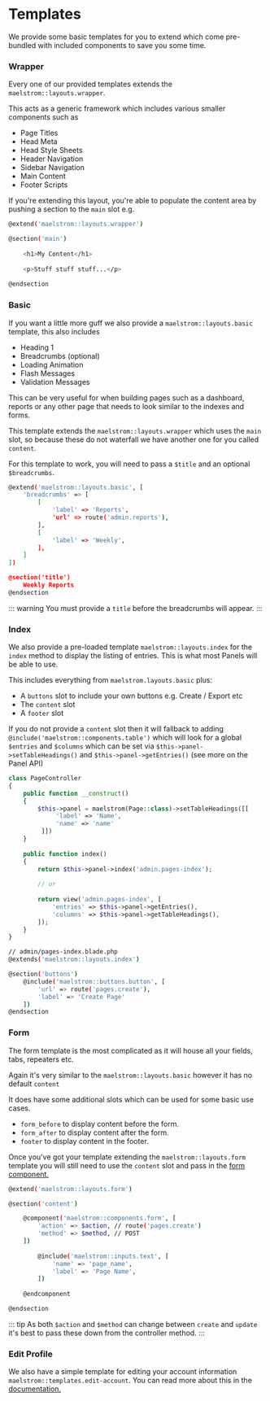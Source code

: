 # Templates

We provide some basic templates for you to extend which come pre-bundled with included components to save you some time.

### Wrapper

Every one of our provided templates extends the `maelstrom::layouts.wrapper`.

This acts as a generic framework which includes various smaller components such as

- Page Titles
- Head Meta
- Head Style Sheets
- Header Navigation
- Sidebar Navigation
- Main Content
- Footer Scripts

If you're extending this layout, you're able to populate the content area by pushing a section to the `main` slot e.g.

```bash
@extend('maelstrom::layouts.wrapper')

@section('main')
    
    <h1>My Content</h1>
    
    <p>Stuff stuff stuff...</p>
    
@endsection
```

### Basic

If you want a little more guff we also provide a `maelstrom::layouts.basic` template, this also includes

- Heading 1
- Breadcrumbs (optional)
- Loading Animation
- Flash Messages
- Validation Messages

This can be very useful for when building pages such as a dashboard, reports or any other page that needs to look similar to the indexes and forms.

This template extends the `maelstrom::layouts.wrapper` which uses the `main` slot, so because these do not waterfall we have another one for you called `content`.

For this template to work, you will need to pass a `$title` and an optional `$breadcrumbs`.

```bash
@extend('maelstrom::layouts.basic', [
    'breadcrumbs' => [
        [
            'label' => 'Reports',
            'url' => route('admin.reports'),
        ],
        [
            'label' => 'Weekly',
        ],
    ]
])

@section('title')
    Weekly Reports
@endsection
```

::: warning
You must provide a `title` before the breadcrumbs will appear.
:::

### Index

We also provide a pre-loaded template `maelstrom::layouts.index` for the `index` method to display the listing of entries. This is what most Panels will be able to use.

This includes everything from `maelstrom.layouts.basic` plus:

- A `buttons` slot to include your own buttons e.g. Create / Export etc
- The `content` slot
- A `footer` slot

If you do not provide a `content` slot then it will fallback to adding `@include('maelstrom::components.table')` which will look for a global `$entries` and `$columns` which can be set via `$this->panel->setTableHeadings()` and `$this->panel->getEntries()` (see more on the Panel API)

```php
class PageController
{
    public function __construct()
    {
        $this->panel = maelstrom(Page::class)->setTableHeadings([[
             'label' => 'Name',
             'name' => 'name'
         ]])
    }
    
    public function index()
    {   
        return $this->panel->index('admin.pages-index');
        
        // or
        
        return view('admin.pages-index', [
            'entries' => $this->panel->getEntries(),
            'columns' => $this->panel->getTableHeadings(),
        ]);
    }
}
```

```bash
// admin/pages-index.blade.php
@extends('maelstrom::layouts.index')

@section('buttons')
    @include('maelstrom::buttons.button', [
        'url' => route('pages.create'),
        'label' => 'Create Page'
    ])
@endsection
```

### Form

The form template is the most complicated as it will house all your fields, tabs, repeaters etc.

Again it's very similar to the `maelstrom::layouts.basic` however it has no default `content`

It does have some additional slots which can be used for some basic use cases.

- `form_before` to display content before the form.
- `form_after` to display content after the form.
- `footer` to display content in the footer.

Once you've got your template extending the `maelstrom::layouts.form` template you will still need to use the `content` slot and pass in the [form component.](./the-form.md)

```bash
@extend('maelstrom::layouts.form')

@section('content')

    @component('maelstrom::components.form', [
        'action' => $action, // route('pages.create')
        'method' => $method, // POST
    ])
    
        @include('maelstrom::inputs.text', [
            'name' => 'page_name',
            'label' => 'Page Name',
        ])
    
    @endcomponent

@endsection
``` 

::: tip
As both `$action` and `$method` can change between `create` and `update` it's best to pass these down from the controller method.
:::

### Edit Profile

We also have a simple template for editing your account information `maelstrom::templates.edit-account`. You can read more about this in the [documentation.](./edit-profile.md)
